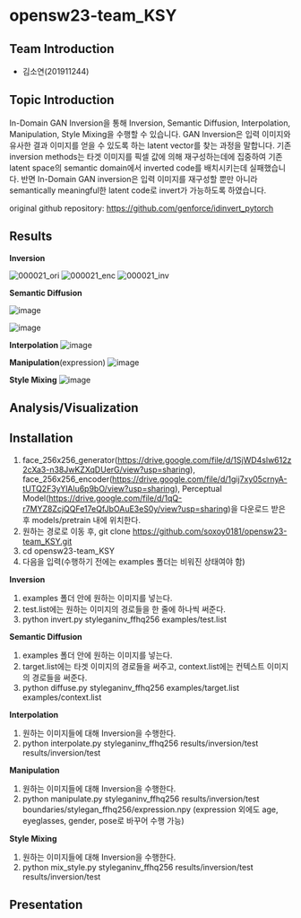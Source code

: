 # opensw23-team_KSY

## Team Introduction
- 김소연(201911244)

## Topic Introduction
In-Domain GAN Inversion을 통해 Inversion, Semantic Diffusion, Interpolation, Manipulation, Style Mixing을 수행할 수 있습니다. 
GAN Inversion은 입력 이미지와 유사한 결과 이미지를 얻을 수 있도록 하는 latent vector를 찾는 과정을 말합니다. 기존 inversion methods는 타겟 이미지를 픽셀 값에 의해 재구성하는데에 집중하여 기존 latent space의 semantic domain에서 inverted code를 배치시키는데 실패했습니다. 반면 In-Domain GAN inversion은 입력 이미지를 재구성할 뿐만 아니라 semantically meaningful한 latent code로 invert가 가능하도록 하였습니다.

original github repository: https://github.com/genforce/idinvert_pytorch

## Results
**Inversion**

![000021_ori](https://github.com/soxoy0181/opensw23-team_KSY/assets/127181364/521ff120-f8a2-4f5a-9210-deca59d10cbe)
![000021_enc](https://github.com/soxoy0181/opensw23-team_KSY/assets/127181364/a8b73770-fe66-4f76-8595-be5cdaf4687b)
![000021_inv](https://github.com/soxoy0181/opensw23-team_KSY/assets/127181364/7cbd7bf8-95ac-4d2a-8934-ac8250392bf3)


**Semantic Diffusion**

![image](https://github.com/soxoy0181/opensw23-team_KSY/assets/127181364/c8414aab-128a-44a9-8210-43b79da8c0d6)

![image](https://github.com/soxoy0181/opensw23-team_KSY/assets/127181364/f494022c-973f-4192-951d-86aac90a61bd)

**Interpolation** 
![image](https://github.com/soxoy0181/opensw23-team_KSY/assets/127181364/f2a64094-cbb8-4d92-9bd0-26769cf7446c)

**Manipulation**(expression)
![image](https://github.com/soxoy0181/opensw23-team_KSY/assets/127181364/00f55970-9b02-4314-8f68-96c3a50bbc4a)

**Style Mixing**
![image](https://github.com/soxoy0181/opensw23-team_KSY/assets/127181364/c0b152da-c484-4bc2-96ff-4216288b9a33)


## Analysis/Visualization

## Installation
1. face_256x256_generator(https://drive.google.com/file/d/1SjWD4slw612z2cXa3-n38JwKZXqDUerG/view?usp=sharing), face_256x256_encoder(https://drive.google.com/file/d/1gij7xy05crnyA-tUTQ2F3yYlAlu6p9bO/view?usp=sharing), Perceptual Model(https://drive.google.com/file/d/1qQ-r7MYZ8ZcjQQFe17eQfJbOAuE3eS0y/view?usp=sharing)을 다운로드 받은 후 models/pretrain 내에 위치한다.
2. 원하는 경로로 이동 후, git clone https://github.com/soxoy0181/opensw23-team_KSY.git
3. cd opensw23-team_KSY
4. 다음을 입력(수행하기 전에는 examples 폴더는 비워진 상태여야 함)

**Inversion**
1) examples 폴더 안에 원하는 이미지를 넣는다.
2) test.list에는 원하는 이미지의 경로들을 한 줄에 하나씩 써준다.
3) python invert.py styleganinv_ffhq256 examples/test.list

**Semantic Diffusion**
1) examples 폴더 안에 원하는 이미지를 넣는다.
2) target.list에는 타겟 이미지의 경로들을 써주고, context.list에는 컨텍스트 이미지의 경로들을 써준다.
3) python diffuse.py styleganinv_ffhq256 examples/target.list examples/context.list

**Interpolation** 
1) 원하는 이미지들에 대해 Inversion을 수행한다.
2) python interpolate.py styleganinv_ffhq256 results/inversion/test results/inversion/test

**Manipulation**
1) 원하는 이미지들에 대해 Inversion을 수행한다.
2) python manipulate.py styleganinv_ffhq256 results/inversion/test boundaries/stylegan_ffhq256/expression.npy (expression 외에도 age, eyeglasses, gender, pose로 바꾸어 수행 가능)

**Style Mixing**
1) 원하는 이미지들에 대해 Inversion을 수행한다.
2) python mix_style.py styleganinv_ffhq256 results/inversion/test results/inversion/test

## Presentation
